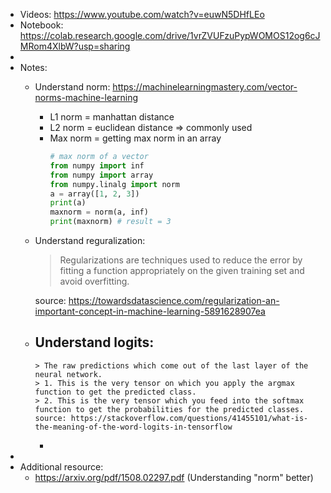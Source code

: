 - Videos: https://www.youtube.com/watch?v=euwN5DHfLEo
- Notebook: https://colab.research.google.com/drive/1vrZVUFzuPypWOMOS12og6cJMRom4XlbW?usp=sharing
-
- Notes:
	- Understand norm: https://machinelearningmastery.com/vector-norms-machine-learning
		- L1 norm = manhattan distance
		- L2 norm = euclidean distance => commonly used
		- Max norm = getting max norm in an array
		  ```python
		  # max norm of a vector
		  from numpy import inf
		  from numpy import array
		  from numpy.linalg import norm
		  a = array([1, 2, 3])
		  print(a)
		  maxnorm = norm(a, inf)
		  print(maxnorm) # result = 3
		  ```
	- Understand reguralization:
	  >  Regularizations are techniques used to reduce the error by fitting a function appropriately on the given training set and avoid overfitting.
	  
	  source: https://towardsdatascience.com/regularization-an-important-concept-in-machine-learning-5891628907ea
	- Understand logits:
		-
		  > The raw predictions which come out of the last layer of the neural network.
		  > 1. This is the very tensor on which you apply the argmax function to get the predicted class.
		  > 2. This is the very tensor which you feed into the softmax function to get the probabilities for the predicted classes.
		  source: https://stackoverflow.com/questions/41455101/what-is-the-meaning-of-the-word-logits-in-tensorflow
		-
-
- Additional resource:
	- https://arxiv.org/pdf/1508.02297.pdf (Understanding "norm" better)